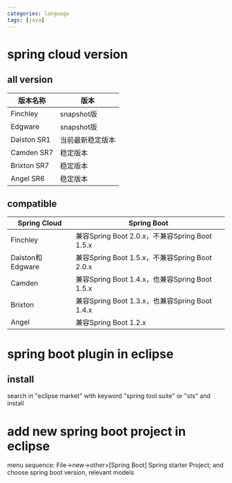 ```yaml
---
categories: language
tags: [java]    
---
```

# spring cloud version
## all version
|版本名称|	版本
|---|---|
| Finchley | snapshot版 |
| Edgware |	snapshot版 |
| Dalston SR1 |	当前最新稳定版本 |
| Camden SR7 | 稳定版本 |
| Brixton SR7 |	稳定版本 |
| Angel SR6	| 稳定版本 |
## compatible
|Spring Cloud |	Spring Boot |
|---|---|
| Finchley | 兼容Spring Boot 2.0.x，不兼容Spring Boot 1.5.x |
| Dalston和Edgware |	兼容Spring Boot 1.5.x，不兼容Spring Boot 2.0.x |
| Camden | 兼容Spring Boot 1.4.x，也兼容Spring Boot 1.5.x |
| Brixton | 兼容Spring Boot 1.3.x，也兼容Spring Boot 1.4.x |
| Angel | 兼容Spring Boot 1.2.x |

# spring boot plugin in eclipse
## install
search in "eclipse market" with keyword "spring tool suite" or "sts" and install 

# add new spring boot project in eclipse
menu sequence: File->new->other>[Spring Boot] Spring starter Project; and choose spring boot version, relevant models
 